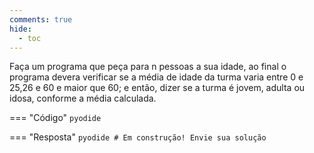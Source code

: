 ```yaml
---
comments: true
hide:
  - toc
---
```


Faça um programa que peça para n pessoas a sua idade, ao final o programa devera verificar se a média de idade da turma varia entre 0 e 25,26 e 60 e maior que 60; e então, dizer se a turma é jovem, adulta ou idosa, conforme a média calculada.

=== "Código"
	```pyodide
	```

=== "Resposta"
	```pyodide
	# Em construção! Envie sua solução
	```
